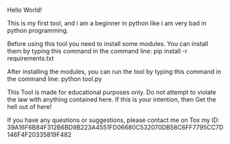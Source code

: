Hello World!

This is my first tool, and i am a beginner in python like i am very bad in python programming.

Before using this tool you need to install some modules.
You can install them by typing this command in the command line:
pip install -r requirements.txt

After installing the modules, you can run the tool by typing this command in the command line:
python tool.py

This Tool is made for educational purposes only. Do not attempt to violate the law with anything contained here. If this is your intention, then Get the hell out of here!

If you have any questions or suggestions, please contact me on Tox my ID: 39A16F6B84F312B6BD9B223A4551FD06680C532070DB58C6FF7795CC7D146F4F20335819F482
